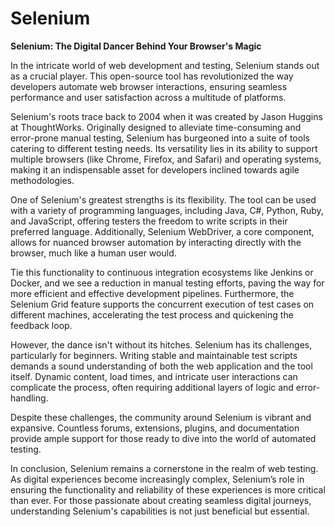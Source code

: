 # Selenium

**Selenium: The Digital Dancer Behind Your Browser's Magic**

In the intricate world of web development and testing, Selenium stands out as a crucial player. This open-source tool has revolutionized the way developers automate web browser interactions, ensuring seamless performance and user satisfaction across a multitude of platforms.

Selenium's roots trace back to 2004 when it was created by Jason Huggins at ThoughtWorks. Originally designed to alleviate time-consuming and error-prone manual testing, Selenium has burgeoned into a suite of tools catering to different testing needs. Its versatility lies in its ability to support multiple browsers (like Chrome, Firefox, and Safari) and operating systems, making it an indispensable asset for developers inclined towards agile methodologies.

One of Selenium's greatest strengths is its flexibility. The tool can be used with a variety of programming languages, including Java, C#, Python, Ruby, and JavaScript, offering testers the freedom to write scripts in their preferred language. Additionally, Selenium WebDriver, a core component, allows for nuanced browser automation by interacting directly with the browser, much like a human user would.

Tie this functionality to continuous integration ecosystems like Jenkins or Docker, and we see a reduction in manual testing efforts, paving the way for more efficient and effective development pipelines. Furthermore, the Selenium Grid feature supports the concurrent execution of test cases on different machines, accelerating the test process and quickening the feedback loop.

However, the dance isn't without its hitches. Selenium has its challenges, particularly for beginners. Writing stable and maintainable test scripts demands a sound understanding of both the web application and the tool itself. Dynamic content, load times, and intricate user interactions can complicate the process, often requiring additional layers of logic and error-handling.

Despite these challenges, the community around Selenium is vibrant and expansive. Countless forums, extensions, plugins, and documentation provide ample support for those ready to dive into the world of automated testing.

In conclusion, Selenium remains a cornerstone in the realm of web testing. As digital experiences become increasingly complex, Selenium’s role in ensuring the functionality and reliability of these experiences is more critical than ever. For those passionate about creating seamless digital journeys, understanding Selenium's capabilities is not just beneficial but essential.

